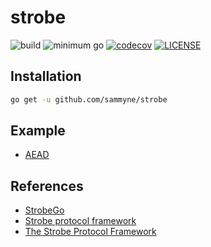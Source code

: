 # strobe

![build](https://github.com/sammyne/strobe/workflows/build/badge.svg)
![minimum go](https://img.shields.io/badge/go-1.15%2B-blue)
[![codecov](https://codecov.io/gh/sammyne/strobe/branch/master/graph/badge.svg)](https://codecov.io/gh/sammyne/strobe)
[![LICENSE](https://img.shields.io/badge/license-ISC-blue.svg)](LICENSE)

## Installation

```bash
go get -u github.com/sammyne/strobe
```

## Example
- [AEAD](aead_example_test.go)

## References
- [StrobeGo]
- [Strobe protocol framework][strobe-spec]
- [The Strobe Protocol Framework][the-strobe-protocol-framework]

[StrobeGo]: https://github.com/mimoo/StrobeGo

[strobe-spec]: https://strobe.sourceforge.io/specs/
[the-strobe-protocol-framework]: https://www.cryptologie.net/article/416/the-strobe-protocol-framework/
